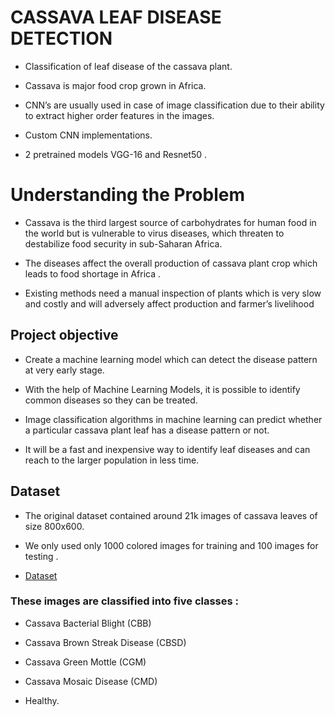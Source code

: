 # **CASSAVA LEAF DISEASE DETECTION**

-   Classification of leaf disease of the cassava plant.
    
-   Cassava is major food crop grown in Africa.
    
-   CNN’s are usually used in case of image classification due to their ability to extract higher order features in the images.
    
-   Custom CNN implementations.
    
-   2 pretrained models VGG-16 and Resnet50 .


# **Understanding the Problem**

-   Cassava is the third largest source of carbohydrates for human food in the world but is vulnerable to virus diseases, which threaten to destabilize food security in sub-Saharan Africa.
    
-   The diseases affect the overall production of cassava plant crop which leads to food shortage in Africa .
    
-   Existing methods need a manual inspection of plants which is very slow and costly and will adversely affect production and farmer’s livelihood

## **Project objective**

-   Create a machine learning model which can detect the disease pattern at very early stage.
    
-   With the help of Machine Learning Models, it is possible to identify common diseases so they can be treated.
    
-   Image classification algorithms in machine learning can predict whether a particular cassava plant leaf has a disease pattern or not.
    
-   It will be a fast and inexpensive way to identify leaf diseases and can reach to the larger population in less time.

## **Dataset**

-   The original dataset contained around 21k images of cassava leaves of size 800x600.
    
-   We only used only 1000 colored images for training and 100 images for testing .

- [Dataset](https://www.kaggle.com/c/cassava-leaf-disease-classification/data)
    
### These images are classified into five classes :
    

-   Cassava Bacterial Blight (CBB)
    
-   Cassava Brown Streak Disease (CBSD)
    
-   Cassava Green Mottle (CGM)
    
-   Cassava Mosaic Disease (CMD)
    
-   Healthy.